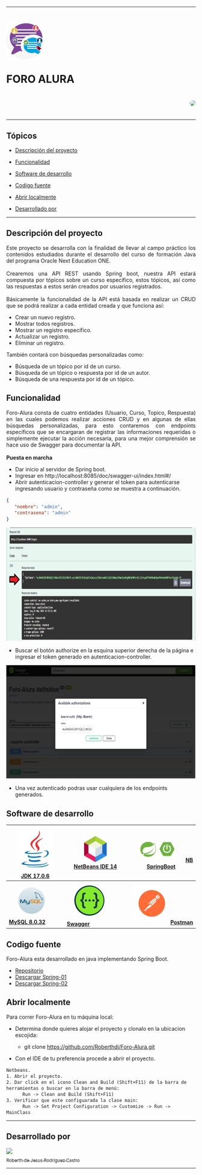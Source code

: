 
---

   <h1>
      <img src="./readme-img/Inicio.png" alt="Foro alura" width="100" height="100"/>
      <p align="left">FORO ALURA</p>
      <p align="right">
         <img src="http://img.shields.io/static/v1?label=STATUS&message=EN DESARROLLO%20&color=RED&style=for-the-badge" #vitrinedev style="border-radius:25px"/>
      </p>
   </h1>

---

## Tópicos

- [Descripción del proyecto](#descripción-del-proyecto)

- [Funcionalidad](#funcionalidad)

- [Software de desarrollo](#software-de-desarrollo)

- [Codigo fuente](#codigo-fuente)

- [Abrir localmente](#abrir-localmente)

- [Desarrollado por](#desarrollado-por)

---

## Descripción del proyecto

<p align="justify">
Este proyecto se desarrolla con la finalidad de llevar al campo práctico los contenidos estudiados durante el desarrollo del curso de formación Java del programa Oracle Next Education ONE.
<br>
<br>
Crearemos una API REST usando Spring boot, nuestra API estará compuesta por tópicos sobre un curso específico, estos tópicos, así como las respuestas a estos serán creados por usuarios registrados.
<br>
<br>
Básicamente la funcionalidad de la API está basada en realizar un CRUD que se podrá realizar a cada entidad creada y que funciona así:

* Crear un nuevo registro.
* Mostrar todos registros.
* Mostrar un registro específico.
* Actualizar un registro.
* Eliminar un registro.

También contará con búsquedas personalizadas como:

* Búsqueda de un tópico por id de un curso.
* Búsqueda de un tópico o respuesta por id de un autor.
* Búsqueda de una respuesta por id de un tópico.
</p>

## Funcionalidad

<p align="justify"> Foro-Alura consta de cuatro entidades (Usuario, Curso, Topico, Respuesta) en las cuales podemos realizar acciones CRUD y en algunas de ellas búsquedas personalizadas, para esto contaremos con endpoints específicos que se encargaran de registrar las informaciones requeridas o simplemente ejecutar la acción necesaria, para una mejor comprensión se hace uso de Swagger para documentar la API.
<br>
<br>
<strong>Puesta en marcha</strong>

* Dar inicio al servidor de Spring boot.
* Ingresar en http://localhost:8085/doc/swagger-ui/index.html#/
* Abrir autenticacion-controller y generar el token para autenticarse ingresando usuario y contraseña como se muestra a continuación.
```json
{
   "nombre": "admin",
   "contrasena": "admin"
}
```
<div align="center">
<img src="./readme-img/token-generado.png" alt="Token generado" width="800" height="300"/>
</div>

* Buscar el botón authorize en la esquina superior derecha de la página e ingresar el token generado en autenticacion-controller.

<div align="center">
<img src="./readme-img/autenticacion.png" alt="Token generado" width="800" height="300"/>
</div>

*  Una vez autenticado podras usar cualquiera de los endpoints generados.
</p>

## Software de desarrollo

   |<a href="https://www.java.com" target="_blank"> <img src="./readme-img/JDK.svg" alt="JDK17-Java" width="100" hspace="10" vspace="10"/><strong>JDK 17.0.6</strong></a>|<a href="https://netbeans.apache.org/" target="_blank"> <img src="./readme-img/netbeans.svg" alt="NetBeans" width="60" hspace="25"/><strong>NetBeans IDE 14</strong></a>|<a href="https://plugins.netbeans.apache.org/catalogue/?id=4" target="_blank"> <img src="./readme-img/spring-boot.png" alt="NB SpringBoot" width="100" hspace="25" vspace="10"/><strong>NB SpringBoot</strong></a>|
   |------|------|------|
   |<a href="https://www.mysql.com/" target="_blank"> <img src="./readme-img/MySQL-.png" alt="MySql" width="70" hspace="25" vspace="10"/><strong>MySQL 8.0.32</strong></a>|<a href="https://swagger.io/" target="_blank"> <img src="./readme-img/Swagger.png" alt="Swagger" width="80" hspace="20" vspace="10"/><strong>Swagger</strong></a>|<a href="https://www.postman.com/" target="_blank"> <img src="./readme-img/postman.svg" alt="Postman" width="90" hspace="10" vspace="10"/><strong>Postman</strong></a>|

## Codigo fuente

   Foro-Alura esta desarrollado en java implementando Spring Boot.

   * [Repositorio](https://github.com/Roberthdj/Foro-Alura)
   * [Descargar Spring-01](https://github.com/Roberthdj/Foro-Alura/archive/refs/tags/foroAlura-Spring01.zip)
   * [Descargar Spring-02](https://github.com/Roberthdj/Foro-Alura/archive/refs/tags/foroAlura-Spring02-ver_1.1.zip)

## Abrir localmente

Para correr Foro-Alura en tu máquina local:

* Determina donde quieres alojar el proyecto y clonalo en la ubicacion escojida:
   * git clone https://github.com/Roberthdj/Foro-Alura.git

* Con el IDE de tu preferencia procede a abrir el proyecto.
```
Netbeans.
1. Abrir el proyecto.
2. Dar click en el icono Clean and Build (Shift+F11) de la barra de herramientas o buscar en la barra de menú: 
      Run -> Clean and Build (Shift+F11) 
3. Verificar que este configuarada la clase main: 
      Run -> Set Project Configuration -> Customize -> Run -> MainClass

```
---

## Desarrollado por
[<img src="https://avatars.githubusercontent.com/u/120141795?v=4" width=125><br><sub>Roberth de Jesus Rodriguez Castro</sub>](https://github.com/roberthdj)

---
